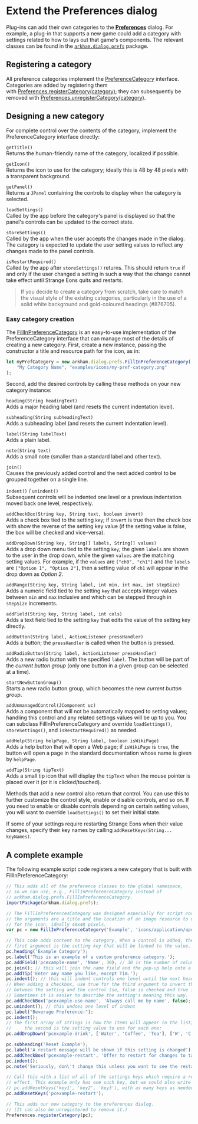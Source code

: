 # Extend the **Preferences** dialog

Plug-ins can add their own categories to the [**Preferences**](um-ui-preferences.md) dialog. For example, a plug-in that supports a new game could add a category with settings related to how to lays out that game's components. The relevant classes can be found in the [`arkham.dialog.prefs`](assets/javadoc/ca/cgjennings/apps/arkham/dialog/prefs/package-summary.html) package.

## Registering a category

All preference categories implement the [PreferenceCategory](assets/javadoc/ca/cgjennings/apps/arkham/dialog/prefs/PreferenceCategory.html) interface. Categories are added by registering them with [Preferences.registerCategory(category)](assets/javadoc/ca/cgjennings/apps/arkham/dialog/prefs/Preferences.html#registerCategory-ca.cgjennings.apps.arkham.dialog.prefs.PreferenceCategory-); they can subsequently be removed with [Preferences.unregisterCategory(category)](assets/javadoc/ca/cgjennings/apps/arkham/dialog/prefs/Preferences.html#unregisterCategory-ca.cgjennings.apps.arkham.dialog.prefs.PreferenceCategory-). 

## Designing a new category

For complete control over the contents of the category, implement the PreferenceCategory interface directly:

`getTitle()`  
Returns the human-friendly name of the category, localized if possible.

`getIcon()`  
Returns the icon to use for the category; ideally this is 48 by 48 pixels with a transparent background.

`getPanel()`  
Returns a `JPanel` containing the controls to display when the category is selected.

`loadSettings()`  
Called by the app before the category's panel is displayed so that the panel's controls can be updated to the correct state.

`storeSettings()`  
Called by the app when the user accepts the changes made in the dialog. The category is expected to update the user setting values to reflect any changes made to the panel controls.

`isRestartRequired()`  
Called by the app after `storeSettings()` returns. This should return `true` if and only if the user changed a setting in such a way that the change cannot take effect until Strange Eons quits and restarts.

> If you decide to create a category from scratch, take care to match the visual style of the existing categories, particularly in the use of a solid white background and gold-coloured headings (#876705).

### Easy category creation

The [FillInPreferenceCategory](assets/javadoc/ca/cgjennings/apps/arkham/dialog/prefs/FillInPreferenceCategory.html) is an easy-to-use implementation of the PreferenceCategory interface that can manage most of the details of creating a new category. First, create a new instance, passing the constructor a title and resource path for the icon, as in:

```js
let myPrefCategory = new arkham.dialog.prefs.FillInPreferenceCategory(
	"My Category Name", "examples/icons/my-pref-category.png"
);
```

Second, add the desired controls by calling these methods on your new category instance:

`heading(String headingText)`   
Adds a major heading label (and resets the current indentation level).

`subheading(String subheadingText)`  
Adds a subheading label (and resets the current indentation level).

`label(String labelText)`  
Adds a plain label.

`note(String text)`  
Adds a small note (smaller than a standard label and other text).

`join()`  
Causes the previously added control and the next added control to be grouped together on a single line.

`indent()` / `unindent()`  
Subsequent controls will be indented one level or a previous indentation moved back one level, respectively.

`addCheckBox(String key, String text, boolean invert)`  
Adds a check box tied to the setting `key`; if `invert` is true then the check box with show the reverse of the setting key value (if the setting value is false, the box will be checked and vice-versa).

`addDropDown(String key, String[] labels, String[] values)`  
Adds a drop down menu tied to the setting `key`; the given `labels` are shown to the user in the drop down, while the given `values` are the matching setting values. For example, if the `values` are `["ch0", "ch1"]` and the `labels` are `["Option 1", "Option 2"]`, then a setting value of `ch1` will appear in the drop down as *Option 2*.

`addRange(String key, String label, int min, int max, int stepSize)`  
Adds a numeric field tied to the setting `key` that accepts integer values between `min` and `max` inclusive and which can be stepped through in `stepSize` increments.

`addField(String key, String label, int cols)`  
Adds a text field tied to the setting `key` that edits the value of the setting key directly.

`addButton(String label, ActionListener pressHandler)`  
Adds a button; the `pressHandler` is called when the button is pressed.

`addRadioButton(String label, ActionListener pressHandler)`  
Adds a new radio button with the specified `label`. The button will be part of the *current button group* (only one button in a given group can be selected at a time).

`startNewButtonGroup()`  
Starts a new radio button group, which becomes the new *current button group*.

`addUnmanagedControl(JComponent uc)`  
Adds a component that will not be automatically mapped to setting values; handling this control and any related settings values will be up to you. You can subclass FillInPreferenceCategory and override `loadSettings()`, `storeSettings()`, and `isRestartRequired()` as needed.

`addHelp(String helpPage, String label, boolean isWikiPage)`  
Adds a help button that will open a Web page; if `isWikiPage` is `true`, the button will open a page in the standard documentation whose name is given by `helpPage`.

`addTip(String tipText)`  
Adds a small tip icon that will display the `tipText` when the mouse pointer is placed over it (or it is clicked/touched).

Methods that add a new control also return that control. You can use this to further customize the control style, enable or disable controls, and so on. If you need to enable or disable controls depending on certain setting values, you will want to override `loadSettings()` to set their initial state.

If some of your settings require restarting Strange Eons when their value changes, specify their key names by calling `addResetKeys(String... keyNames)`.

## A complete example

The following example script code registers a new category that is built with FillInPreferenceCategory:

```js
// This adds all of the preference classes to the global namespace,
// so we can use, e.g., FillInPreferenceCategory instead of
// arkham.dialog.prefs.FillInPreferenceCategory.
importPackage(arkham.dialog.prefs);

// The FillInPreferencesCategory was designed especially for script code
// the arguments are a title and the location of an image resource to use
// for the icon, ideally 48x48 pixels.
var pc = new FillInPreferenceCategory('Example', 'icons/application/update.png');

// This code adds content to the category. When a control is added, the
// first argument is the setting key that will be linked to the value.
pc.heading('Example Category');
pc.label('This is an example of a custom preference category.');
pc.addField('pcexample-name', 'Name', 30); // 30 is the number of columns
pc.join(); // this will join the name field and the pop-up help onto a single line
pc.addTip('Enter any name you like, except Tim.');
pc.indent(); // this will indent controls one level until the next heading or subheading
// When adding a checkbox, use true for the third argument to invert the relationship
// between the setting and the control (so, false is checked and true is unchecked).
// Sometimes it is easier to describe the setting's meaning this way.
pc.addCheckBox('pcexample-use-name', 'Always call me by name', false);
pc.unindent(); // this undoes one level of indent
pc.label("Beverage Preference:");
pc.indent();
// The first array of strings is how the items will appear in the list;
//     the second is the setting value to use for each one:
pc.addDropDown('pcexample-drink', ['Water', 'Coffee', 'Tea'], ['W', 'C', 'T']);

pc.subheading('Reset Example');
pc.label('A restart message will be shown if this setting is changed');
pc.addCheckBox('pcexample-restart', 'Offer to restart for changes to take effect', false);
pc.indent();
pc.note('Seriously, don\'t change this unless you want to see the restart banner.');

// Call this with a list of all of the settings keys which require a restart to take
// effect. This example only has one such key, but we could also write something like
// pc.addResetKeys('key1', 'key2', 'key3'), with as many keys as needed.
pc.addResetKeys('pcexample-restart');

// This adds our new category to the preferences dialog.
// (It can also be unregistered to remove it.)
Preferences.registerCategory(pc);
```